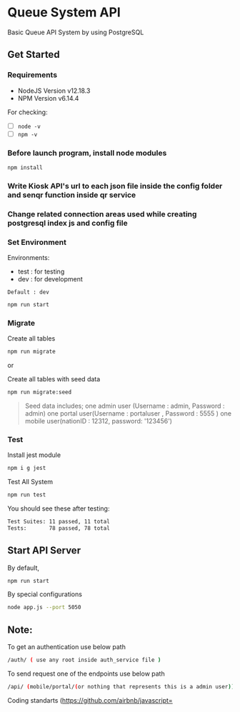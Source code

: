 # Queue System API

Basic Queue API System by using PostgreSQL

## Get Started

### Requirements

- NodeJS Version v12.18.3
- NPM Version v6.14.4

For checking:

- [ ] `node -v`
- [ ] `npm -v`

### Before launch program, install node modules

```bash
npm install
```

### Write Kiosk API's url to each json file inside the config folder and senqr function inside qr service

### Change related connection areas used while creating postgresql index js and config file

### Set Environment

Environments:

- test : for testing
- dev : for development

`Default : dev`

```bash
npm run start
```

### Migrate

Create all tables

```bash
npm run migrate
```

or

Create all tables with seed data

```bash
npm run migrate:seed
```

> Seed data includes;
>one admin user (Username : admin, Password : admin)
>one portal user(Username : portaluser , Password : 5555 )
>one mobile user(nationID : 12312, password: '123456')
 
### Test

Install jest module

```bash
npm i g jest
```

Test All System

```bash
npm run test
```

You should see these after testing:

```bash
Test Suites: 11 passed, 11 total
Tests:       78 passed, 78 total
```

## Start API Server

By default,

```bash
npm run start
```

By special configurations

```bash
node app.js --port 5050
```

## Note: 

To get an authentication use below path

```bash
/auth/ ( use any root inside auth_service file )
```
To send request one of the endpoints use below path 

```bash
/api/ (mobile/portal/(or nothing that represents this is a admin user))
```

Coding standarts
(https://github.com/airbnb/javascript=
